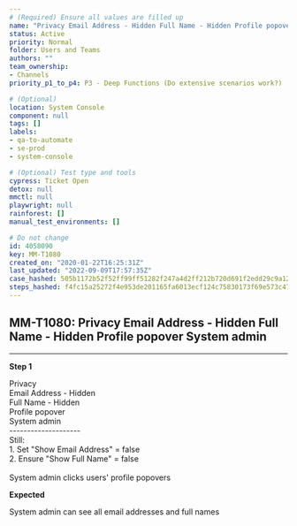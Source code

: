 ```yaml
---
# (Required) Ensure all values are filled up
name: "Privacy Email Address - Hidden Full Name - Hidden Profile popover System admin"
status: Active
priority: Normal
folder: Users and Teams
authors: ""
team_ownership: 
- Channels
priority_p1_to_p4: P3 - Deep Functions (Do extensive scenarios work?)

# (Optional)
location: System Console
component: null
tags: []
labels: 
- qa-to-automate
- se-prod
- system-console

# (Optional) Test type and tools
cypress: Ticket Open
detox: null
mmctl: null
playwright: null
rainforest: []
manual_test_environments: []

# Do not change
id: 4058090
key: MM-T1080
created_on: "2020-01-22T16:25:31Z"
last_updated: "2022-09-09T17:57:35Z"
case_hashed: 505b1172b52f52ff99ff51282f247a4d2ff212b720d691f2edd29c9a1286dc95556c12e442b4d20cdf7a7f95efe1d4ca
steps_hashed: f4fc15a25272f4e953de201165fa6013ecf124c75830173f69e573c47f5b3c711399d135ac85300c04a713fabbd97a63
---
```


<!-- (Auto-generated) Based on frontmatter's "key" and "name" -->

## MM-T1080: Privacy Email Address - Hidden Full Name - Hidden Profile popover System admin

---

**Step 1**

Privacy\
Email Address - Hidden\
Full Name - Hidden\
Profile popover\
System admin\
\--------------------\
Still:\
1\. Set "Show Email Address" = false\
2\. Ensure "Show Full Name" = false\
\
System admin clicks users' profile popovers

**Expected**

System admin can see all email addresses and full names
